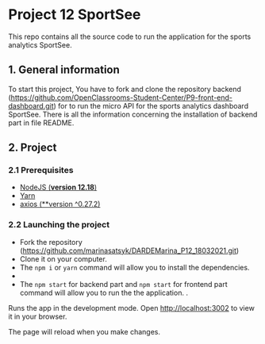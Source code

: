 # Project 12 SportSee

This repo contains all the source code to run the application for the sports analytics SportSee.

## 1. General information

To start this project, You have to fork and clone the repository backend
(https://github.com/OpenClassrooms-Student-Center/P9-front-end-dashboard.git) for to run the micro API for the sports analytics dashboard SportSee.
There is all the information concerning the installation of backend part in file README.

## 2. Project

### 2.1 Prerequisites

-   [NodeJS (**version 12.18**)](https://nodejs.org/en/)
-   [Yarn](https://yarnpkg.com/)
-   [axios (\*\*version ^0.27.2)](https://www.npmjs.com/package/axios)

### 2.2 Launching the project

-   Fork the repository (https://github.com/marinasatsyk/DARDEMarina_P12_18032021.git)
-   Clone it on your computer.
-   The `npm i` or `yarn` command will allow you to install the dependencies.
-
-   The `npm start` for backend part and `npm start` for frontend part command will allow you to run the the application. .

Runs the app in the development mode.
Open [http://localhost:3002](http://localhost:3002) to view it in your browser.

The page will reload when you make changes.
